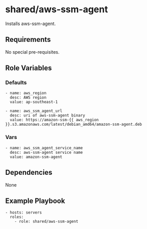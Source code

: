 # shared/aws-ssm-agent #

Installs aws-ssm-agent.

## Requirements ##

No special pre-requisites.

## Role Variables ##

### Defaults ###


    - name: aws_region
      desc: AWS region
      value: ap-southeast-1

    - name: aws_ssm_agent_url
      desc: uri of aws-ssm-agent binary
      value: https://amazon-ssm-{{ aws_region }}.s3.amazonaws.com/latest/debian_amd64/amazon-ssm-agent.deb

### Vars ###

    - name: aws_ssm_agent_service_name 
      desc: aws-ssm-agent service name
      value: amazon-ssm-agent

## Dependencies ##

None

## Example Playbook ##

    - hosts: servers
      roles:
        - role: shared/aws-ssm-agent
